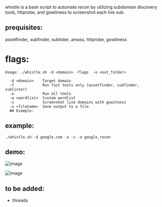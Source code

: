 whistle is a bash script to automate recon by utilizing subdomain discovery tools, httprobe, and  gowitness to screenshot each live sub.
## prequisites:
assetfinder, subfinder, sublister, amass, httprobe, gowitness
# flags:
```
Usage: ./whistle.sh -d <domain> -flags  -o <out_folder>

  -d <domain>    Target domain
  -f             Run fast tools only (assetfinder, subfinder, sublister)
  -a             Run all tools
  -w <wordlist>  Custom wordlist
  -s             Screenshot live domains with gowitness
  -o <filename>  Save output to a file
  ## Example:
```
## example:
`./whistle.sh -d google.com -a -s -o google_recon`


## demo:
![image](https://github.com/user-attachments/assets/529759f8-bac2-4d95-9bd8-545f422dc172)

![image](https://github.com/user-attachments/assets/153f1217-d920-46db-99b8-1fc232b9be3f)


## to be added:
- threads
